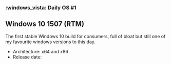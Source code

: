 ### :windows_vista: Daily OS #1
## Windows 10 1507 (RTM)
The first stable Windows 10 build for consumers, full of bloat but still one of my favourite windows versions to this day. 
- Architecture: x64 and x86
- Release date: 
